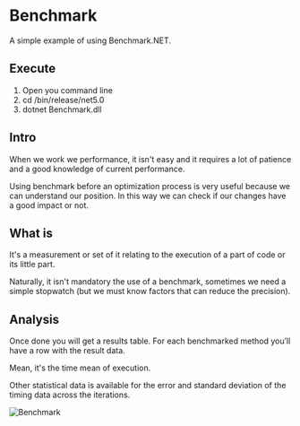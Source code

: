# Benchmark

A simple example of using Benchmark.NET.

## Execute

1. Open you command line
2. cd <yourprojectpath>/bin/release/net5.0
3. dotnet Benchmark.dll

## Intro

When we work we performance, it isn't easy and it requires a lot of patience and a good knowledge of current performance.

Using benchmark before an optimization process is very useful because we can understand our position.
In this way we can check if our changes have a good impact or not.

## What is

It's a measurement or set of it relating to the execution of a part of code or its little part. 

Naturally, it isn't mandatory the use of a benchmark, sometimes we need a simple stopwatch (but we must know factors that can reduce the precision).
  
## Analysis

Once done you will get a results table.
For each benchmarked method you’ll have a row with the result data.

Mean, it's the time mean of execution.

Other statistical data is available for the error and standard deviation of the timing data across the iterations.
  
![Benchmark](https://pbs.twimg.com/media/FNa8blVXMAUP4II?format=jpg&name=small)
